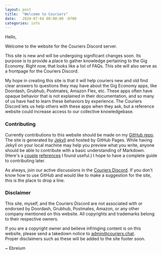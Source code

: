 ```yaml
---
layout: post
title:  "Welcome to Couriers"
date:   2020-07-04 00:00:00 -0700
categories: info
---
```

Hello, 

Welcome to the website for the Couriers Discord server.  

This site is new and will be undergoing significant changes soon. Its purpose is to provide a place to gather knowledge pertaining to the Gig Economy. Right now, that looks like a list of FAQs. This site will also serve as a frontpage for the Couriers Discord.  

My hope in creating this site is that it will help couriers new and old find clear answers to questions they may have about the Gig Economy apps, like Doordash, Grubhub, Postmates, Amazon Flex, etc. These apps often have opaque behavior that is not explained in their documentation, and so many of us have had to learn these behaviors by experience. The Couriers Discord lets us help others with these apps when they ask, but a reference website could increase access to our collective knowledgebase.

### Contributing

Currently contributions to this website should be made on my [GitHub repo][couriers-gh]. The site is generated by [Jekyll](https://jekyllrb.com) and hosted by GitHub Pages. While having Jekyll on your local machine may help you preview what you write, anyone should be able to contribute with a basic understanding of Markdown. (Here's a [couple](https://gist.github.com/roachhd/779fa77e9b90fe945b0c) [references](https://github.com/adam-p/markdown-here/wiki/Markdown-Cheatsheet) I found useful.) I hope to have a complete guide to contributing later.

As always, join our active discussions in the [Couriers Discord](https://discord.gg/qANMXtS). If you don't know how to use GitHub and would like to make a suggestion for the site, this is the place to drop a line.

### Disclaimer

This site, myself, and the Couriers Discord are not associated with or endorsed by Doordash, Grubhub, Postmates, Amazon, or any other company mentioned on this website. All copyrights and trademarks belong to their respective owners.

If you are a copyright owner and believe infringing content is on this website, please send a takedown notice to [admin@couriers.chat](mailto:admin@couriers.chat).  
Proper disclaimers such as these will be added to the site footer soon.

~ Ebreium

[couriers-gh]: https://github.com/Ebreium/couriers.chat/
